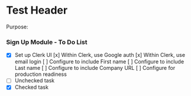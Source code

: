 # Test Header


Purpose:



### Sign Up Module - To Do List

- [x] Set up Clerk UI
[x] Within Clerk, use Google auth
[x] Within Clerk, use email login
[ ] Configure to include First name
[ ] Configure to include Last name
[ ] Configure to include Company URL
[ ] Configure for production readiness
- [ ] Unchecked task
- [x] Checked task